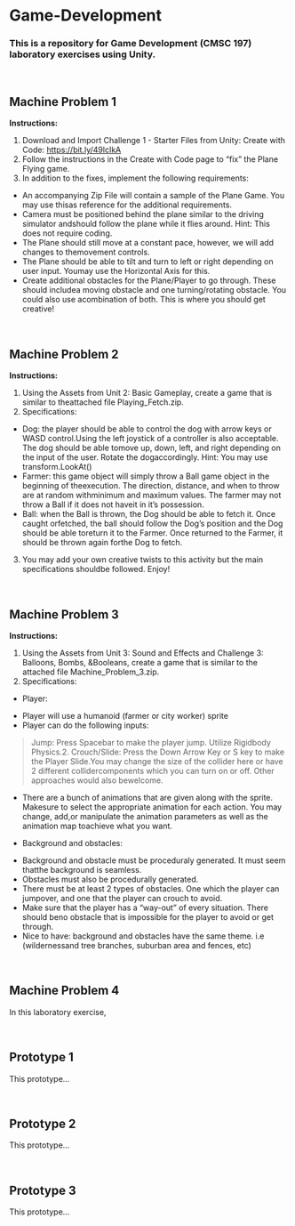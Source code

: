 # Game-Development

### This is a repository for Game Development (CMSC 197) laboratory exercises using Unity.

<br>

## Machine Problem 1

**Instructions:**
1. Download and Import Challenge 1 - Starter Files from Unity: Create with Code: https://bit.ly/49lcIkA
2. Follow the instructions in the Create with Code page to “fix” the Plane Flying game.
3. In addition to the fixes, implement the following requirements:
* An accompanying Zip File will contain a sample of the Plane Game. You may use thisas reference for the additional requirements.
* Camera must be positioned behind the plane similar to the driving simulator andshould follow the plane while it flies around. Hint: This does not require coding.
* The Plane should still move at a constant pace, however, we will add changes to themovement controls.
* The Plane should be able to tilt and turn to left or right depending on user input. Youmay use the Horizontal Axis for this.
* Create additional obstacles for the Plane/Player to go through. These should includea moving obstacle and one turning/rotating obstacle. You could also use acombination of both. This is where you should get creative!

<br>

## Machine Problem 2

**Instructions:**
1. Using the Assets from Unit 2: Basic Gameplay, create a game that is similar to theattached file Playing_Fetch.zip.
2. Specifications:
* Dog: the player should be able to control the dog with arrow keys or WASD control.Using the left joystick of a controller is also acceptable. The dog should be able tomove up, down, left, and right depending on the input of the user. Rotate the dogaccordingly. Hint: You may use transform.LookAt()
* Farmer: this game object will simply throw a Ball game object in the beginning of theexecution. The direction, distance, and when to throw are at random withminimum and maximum values. The farmer may not throw a Ball if it does not haveit in it’s possession.
* Ball: when the Ball is thrown, the Dog should be able to fetch it. Once caught orfetched, the ball should follow the Dog’s position and the Dog should be able toreturn it to the Farmer. Once returned to the Farmer, it should be thrown again forthe Dog to fetch.
3. You may add your own creative twists to this activity but the main specifications shouldbe followed. Enjoy!

<br>

## Machine Problem 3

**Instructions:**
1. Using the Assets from Unit 3: Sound and Effects and Challenge 3: Balloons, Bombs, &Booleans, create a game that is similar to the attached file Machine_Problem_3.zip.
2. Specifications:
* Player:
- Player will use a humanoid (farmer or city worker) sprite
- Player can do the following inputs:
> Jump: Press Spacebar to make the player jump. Utilize Rigidbody Physics.2. Crouch/Slide: Press the Down Arrow Key or S key to make the Player Slide.You may change the size of the collider here or have 2 different collidercomponents which you can turn on or off. Other approaches would also bewelcome.
- There are a bunch of animations that are given along with the sprite. Makesure to select the appropriate animation for each action. You may change, add,or manipulate the animation parameters as well as the animation map toachieve what you want.

* Background and obstacles:
- Background and obstacle must be proceduraly generated. It must seem thatthe background is seamless.
- Obstacles must also be procedurally generated.
- There must be at least 2 types of obstacles. One which the player can jumpover, and one that the player can crouch to avoid.
- Make sure that the player has a “way-out” of every situation. There should beno obstacle that is impossible for the player to avoid or get through.
- Nice to have: background and obstacles have the same theme. i.e (wildernessand tree branches, suburban area and fences, etc)

<br>

## Machine Problem 4

In this laboratory exercise,

<br>

## Prototype 1

This prototype...

<br>

## Prototype 2

This prototype...

<br>

## Prototype 3

This prototype...

<br>
